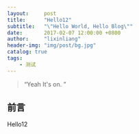 ```yaml
---
layout:     post
title:      "Hello12"
subtitle:   "\"Hello World, Hello Blog\""
date:       2017-02-07 12:00:00 +0800
author:     "lixinliang"
header-img: "img/post/bg.jpg"
catalog: true
tags:
    - 测试
---
```


> “Yeah It's on. ”


## 前言

Hello12
